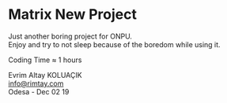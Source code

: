 # Matrix New Project  
Just another boring project for ONPU.  
Enjoy and try to not sleep because of the boredom while using it.  

Coding Time ≈ 1 hours

Evrim Altay KOLUAÇIK  
info@rimtay.com  
Odesa - Dec 02 19  